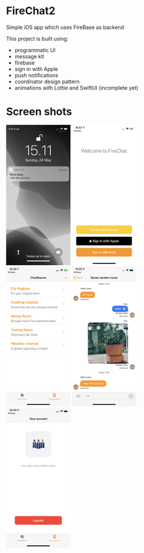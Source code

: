 # FireChat2
Simple iOS app which uses FireBase as backend

This project is built using:

- programmatic UI
- message kit
- firebase
- sign in with Apple
- push notifications
- coordinator design pattern
- animations with Lottie and SwiftUI (incomplete yet)

# Screen shots

<img src="/ScreenShots/Screenshot 2020-05-24 at 15.11.55.png" width="175" > <img src="/ScreenShots/IMG_2902.PNG" width="175" > <img src="/ScreenShots/IMG_2901.PNG" width="175" > <img src="/ScreenShots/IMG_2910.PNG" width="175" > <img src="/ScreenShots/IMG_2909.PNG" width="175" >
